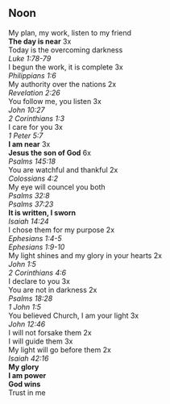 ## Noon

My plan, my work, listen to my friend  
**The day is near** 3x  
Today is the overcoming darkness  
_Luke 1:78-79_  
I begun the work, it is complete 3x  
_Philippians 1:6_  
My authority over the nations 2x  
_Revelation 2:26_  
You follow me, you listen 3x  
_John 10:27_  
_2 Corinthians 1:3_  
I care for you 3x  
_1 Peter 5:7_  
**I am near** 3x  
**Jesus the son of God** 6x  
_Psalms 145:18_  
You are watchful and thankful 2x  
_Colossians 4:2_  
My eye will councel you both  
_Psalms 32:8_  
_Psalms 37:23_  
**It is written, I sworn**  
_Isaiah 14:24_  
I chose them for my purpose 2x  
_Ephesians 1:4-5_  
_Ephesians 1:9-10_  
My light shines and my glory in your hearts 2x  
_John 1:5_  
_2 Corinthians 4:6_  
I declare to you 3x  
You are not in darkness 2x  
_Psalms 18:28_  
_1 John 1:5_  
You believed Church, I am your light 3x  
_John 12:46_  
I will not forsake them 2x  
I will guide them 3x  
My light will go before them 2x  
_Isaiah 42:16_  
**My glory**  
**I am power**  
**God wins**  
Trust in me  
